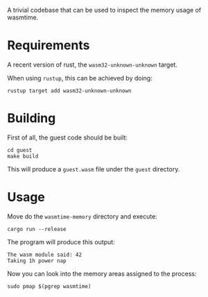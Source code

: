 A trivial codebase that can be used to inspect the memory usage of wasmtime.

# Requirements

A recent version of rust, the `wasm32-unknown-unknown` target.

When using `rustup`, this can be achieved by doing:

```console
rustup target add wasm32-unknown-unknown
```

# Building

First of all, the guest code should be built:

```console
cd guest
make build
```

This will produce a `guest.wasm` file under the `guest` directory.

# Usage

Move do the `wasmtime-memory` directory and execute:

```console
cargo run --release
```

The program will produce this output:

```console
The wasm module said: 42
Taking 1h power nap
```

Now you can look into the memory areas assigned to the process:

```console
sudo pmap $(pgrep wasmtime)
```
